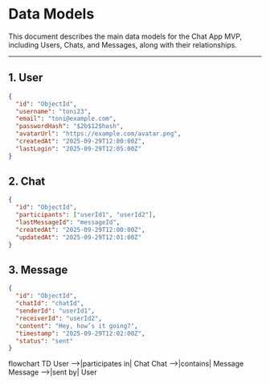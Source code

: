 # Data Models

This document describes the main data models for the Chat App MVP, including Users, Chats, and Messages, along with their relationships.

---

## 1. User

```json
{
  "id": "ObjectId",
  "username": "toni23",
  "email": "toni@example.com",
  "passwordHash": "$2b$12$hash",
  "avatarUrl": "https://example.com/avatar.png",
  "createdAt": "2025-09-29T12:00:00Z",
  "lastLogin": "2025-09-29T12:05:00Z"
}
```

## 2. Chat

```json
{
  "id": "ObjectId",
  "participants": ["userId1", "userId2"],
  "lastMessageId": "messageId",
  "createdAt": "2025-09-29T12:00:00Z",
  "updatedAt": "2025-09-29T12:01:00Z"
}
```

## 3. Message

```json
{
  "id": "ObjectId",
  "chatId": "chatId",
  "senderId": "userId1",
  "receiverId": "userId2",
  "content": "Hey, how’s it going?",
  "timestamp": "2025-09-29T12:02:00Z",
  "status": "sent"
}
```

flowchart TD
User -->|participates in| Chat
Chat -->|contains| Message
Message -->|sent by| User
